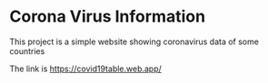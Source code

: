 # Corona Virus Information
This project is a simple website showing coronavirus data of some countries

The link is https://covid19table.web.app/
